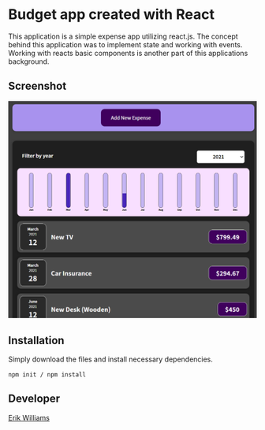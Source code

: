 #  Budget app created with React 

This application is a simple expense app utilizing react.js. The concept behind this application was to implement state and working with events. Working with reacts basic components is another part of this applications background.

## Screenshot
![](./public/budget.png)

## Installation

Simply download the files and install necessary dependencies.

```
npm init / npm install

```

## Developer

[Erik Williams](https://epw80.github.io/react-portfolio-static/)

